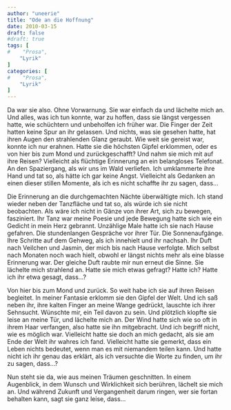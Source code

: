 ```yaml
---
author: "uneerie"
title: "Ode an die Hoffnung"
date: 2010-03-15
draft: false
#draft: true
tags: [
#    "Prosa",
    "Lyrik"
]
categories: [
#    "Prosa",
    "Lyrik"
]
---
```

Da war sie also. Ohne Vorwarnung. Sie war einfach da und lächelte mich an. Und alles, was ich tun konnte, war zu hoffen, dass sie längst vergessen hatte, wie schüchtern und unbeholfen ich früher war. Die Finger der Zeit hatten keine Spur an ihr gelassen. Und nichts, was sie gesehen hatte, hat ihren Augen den strahlenden Glanz geraubt. Wie weit sie gereist war, konnte ich nur erahnen. Hatte sie die höchsten Gipfel erklommen, oder es von hier bis zum Mond und zurückgeschafft? Und nahm sie mich mit auf ihre Reisen? Vielleicht als flüchtige Erinnerung an ein belangloses Telefonat. An den Spaziergang, als wir uns im Wald verliefen. Ich umklammerte ihre Hand und tat so, als hätte ich gar keine Angst. Vielleicht als Gedanken an einen dieser stillen Momente, als ich es nicht schaffte ihr zu sagen, dass… 

Die Erinnerung an die durchgemachten Nächte überwältigte mich. Ich stand wieder neben der Tanzfläche und tat so, als würde ich sie nicht beobachten. Als wäre ich nicht in Gänze von ihrer Art, sich zu bewegen, fasziniert. Ihr Tanz war meine Poesie und jede Bewegung hatte sich wie ein Gedicht in mein Herz gebrannt. Unzählige Male hatte ich sie nach Hause gefahren. Die stundenlangen Gespräche vor ihrer Tür. Die Sonnenaufgänge. Ihre Schritte auf dem Gehweg, als ich innehielt und ihr nachsah. Ihr Duft nach Veilchen und Jasmin, der mich bis nach Hause verfolgte. Mich selbst nach Monaten noch wach hielt, obwohl er längst nichts mehr als eine blasse Erinnerung war. Der gleiche Duft raubte mir nun erneut die Sinne. Sie lächelte mich strahlend an. Hatte sie mich etwas gefragt? Hatte ich? Hatte ich ihr etwa gesagt, dass…?

Von hier bis zum Mond und zurück. So weit habe ich sie auf ihren Reisen begleitet. In meiner Fantasie erklomm sie den Gipfel der Welt. Und ich saß neben ihr, ihre kalten Finger an meine Wange gedrückt, lauschte ich ihrer Sehnsucht. Wünschte mir, ein Teil davon zu sein. Und plötzlich klopfte sie leise an meine Tür, und lächelte mich an. Der Wind hatte sich wie so oft in ihrem Haar verfangen, also hatte sie ihn mitgebracht. Und ich begriff nicht, wie es möglich war. Vielleicht hatte sie doch an mich gedacht, als sie am Ende der Welt ihr wahres ich fand. Vielleicht hatte sie gemerkt, dass ein Leben nichts bedeutet, wenn man es mit niemandem teilen kann. Und hatte nicht ich ihr genau das erklärt, als ich versuchte die Worte zu finden, um ihr zu sagen, dass…?

Nun steht sie da, wie aus meinen Träumen geschnitten. In einem Augenblick, in dem Wunsch und Wirklichkeit sich berühren, lächelt sie mich an. Und während Zukunft und Vergangenheit darum ringen, wer sie fortan behalten kann, sagt sie ganz leise, dass…
